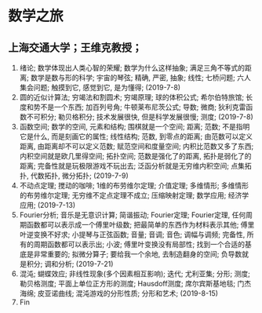 # 数学之旅
## 上海交通大学；王维克教授；
1. 绪论; 数学体现出人类心智的荣耀; 数学为什么这样抽象; 满足三角不等式的距离; 数学是数与形的科学; 宇宙的琴弦; 精确, 严密, 抽象; 线性; 七桥问题; 六人集会问题; 触摸到它, 感觉到它, 是为懂得; (2019-7-8) 
2. 圆的近似计算法; 穷竭法和割圆术; 穷竭原理; 球的体积公式; 希尔伯特旅馆; 长度和势不是一个东西; 加百列号角; 牛顿莱布尼茨公式; 导数; 微商; 狄利克雷函数不可积分; 勒贝格积分; 技术发展很快, 但是科学发展很慢; 测度; (2019-7-8)
3. 函数空间; 数学的空间, 元素和结构; 围棋就是一个空间; 距离; 范数; 不是指明它是什么, 而是刻画它的属性; 线性结构; 范数, 到零点的距离; 由范数可以定义距离, 由距离却不可以定义范数; 赋范空间和度量空间; 内积比范数又多了东西; 内积空间就是欧几里得空间; 拓扑空间; 范数是强化了的距离, 拓扑是弱化了的距离; 完备性就是玩极限游戏不玩出去; 泛函分析就是无穷维内积空间; 点集拓扑, 代数拓扑, 微分拓扑; (2019-7-9)
4. 不动点定理; 搅动的咖啡; 1维的布劳维尔定理; 介值定理; 多维情形; 多维情形的布劳维尔定理; 无穷维不定点定理不成立; 压缩映射定理; 数学应用; 经济学应用; (2019-7-13)
5. Fourier分析; 音乐是无意识计算; 简谐振动; Fourier定理; Fourier定理, 任何周期函数都可以表示成一个傅里叶级数; 把最简单的东西作为材料表示其他; 傅里叶逆变换不好求; 小提琴与正弦函数; 音量; 音调; 音色; 调幅与调频; 完备性, 所有的周期函数都可以表示出; 小波; 傅里叶变换没有局部性; 找到一个合适的基底是非常重要的; 拟微分算子; 要给我一个余地, 去制造翻身的空间; 负导数就是积分; 调和分析; (2019-7-21)
6. 混沌; 蝴蝶效应; 非线性现象(多个因素相互影响); 迭代; 尤利亚集; 分形; 测度; 勒贝格测度; 平面上单位正方形的测度; Hausdoff测度; 席尔宾斯基地毯; 门杰海绵; 皮亚诺曲线; 混沌游戏的分形性质; 分形和艺术; (2019-8-15)
7. Fin